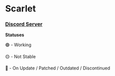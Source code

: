 # Scarlet
### [Discord Server](https://discord.gg/TPGnC4BVJF)

**Statuses**

🟢 - Working

🟡 - Not Stable

🔴 - On Update / Patched / Outdated / Discontinued
